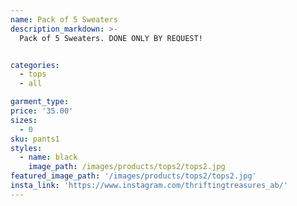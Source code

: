 ```yaml
---
name: Pack of 5 Sweaters
description_markdown: >-
  Pack of 5 Sweaters. DONE ONLY BY REQUEST!


categories:
  - tops
  - all

garment_type:
price: '35.00'
sizes:
  - 0
sku: pants1
styles:
  - name: black
    image_path: /images/products/tops2/tops2.jpg
featured_image_path: '/images/products/tops2/tops2.jpg'
insta_link: 'https://www.instagram.com/thriftingtreasures_ab/'
---
```

